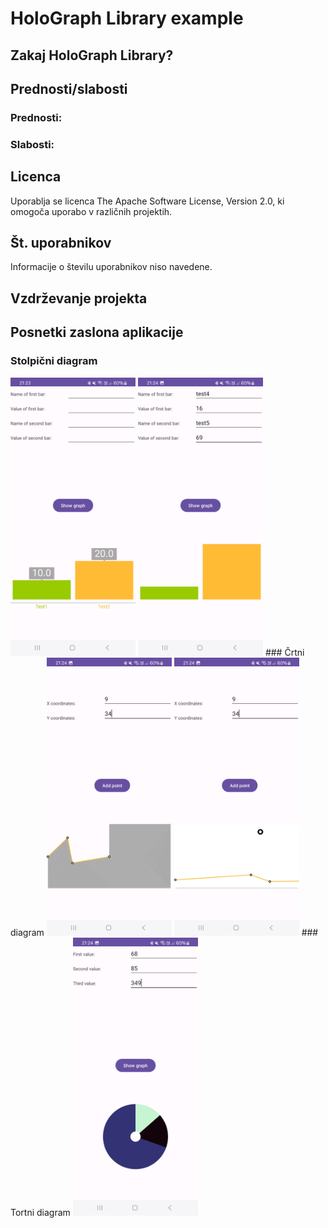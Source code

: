 # HoloGraph Library example

## Zakaj HoloGraph Library?


## Prednosti/slabosti

### Prednosti:


### Slabosti:


## Licenca

Uporablja se licenca The Apache Software License, Version 2.0, ki omogoča uporabo v različnih projektih.

## Št. uporabnikov

Informacije o številu uporabnikov niso navedene.

## Vzdrževanje projekta


## Posnetki zaslona aplikacije
### Stolpični diagram
<img src="bar1.jpg" width="200" alt="Example Image"/>
<img src="bar2.jpg" width="200" alt="Example Image"/>
### Črtni diagram
<img src="line1.jpg" width="200" alt="Example Image"/>
<img src="line2.jpg" width="200" alt="Example Image"/>
### Tortni diagram
<img src="pie1.jpg" width="200" alt="Example Image"/>

